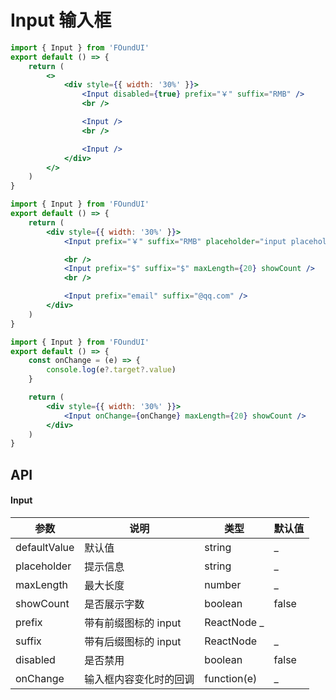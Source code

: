 # Input 输入框

```jsx
import { Input } from 'FOundUI'
export default () => {
    return (
        <>
            <div style={{ width: '30%' }}>
                <Input disabled={true} prefix="￥" suffix="RMB" />
                <br />

                <Input />
                <br />

                <Input />
            </div>
        </>
    )
}
```

```jsx
import { Input } from 'FOundUI'
export default () => {
    return (
        <div style={{ width: '30%' }}>
            <Input prefix="￥" suffix="RMB" placeholder="input placeholder" />

            <br />
            <Input prefix="$" suffix="$" maxLength={20} showCount />
            <br />

            <Input prefix="email" suffix="@qq.com" />
        </div>
    )
}
```

```jsx
import { Input } from 'FOundUI'
export default () => {
    const onChange = (e) => {
        console.log(e?.target?.value)
    }

    return (
        <div style={{ width: '30%' }}>
            <Input onChange={onChange} maxLength={20} showCount />
        </div>
    )
}
```

## API

#### Input

| 参数         | 说明                   | 类型         | 默认值 |
| ------------ | ---------------------- | ------------ | ------ |
| defaultValue | 默认值                 | string       | \_     |
| placeholder  | 提示信息               | string       | \_     |
| maxLength    | 最大长度               | number       | \_     |
| showCount    | 是否展示字数           | boolean      | false  |
| prefix       | 带有前缀图标的 input   | ReactNode \_ |
| suffix       | 带有后缀图标的 input   | ReactNode    | \_     |
| disabled     | 是否禁用               | boolean      | false  |
| onChange     | 输入框内容变化时的回调 | function(e)  | \_     |
